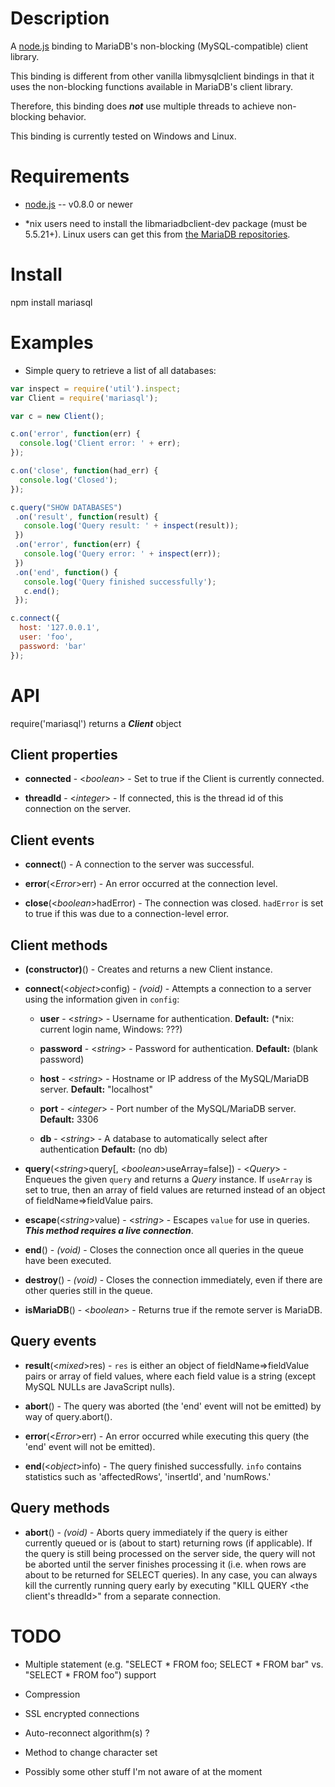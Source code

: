 
Description
===========

A [node.js](http://nodejs.org/) binding to MariaDB's non-blocking (MySQL-compatible) client
library.

This binding is different from other vanilla libmysqlclient bindings in that it
uses the non-blocking functions available in MariaDB's client library.

Therefore, this binding does **_not_** use multiple threads to achieve non-blocking
behavior.

This binding is currently tested on Windows and Linux.


Requirements
============

* [node.js](http://nodejs.org/) -- v0.8.0 or newer

* \*nix users need to install the libmariadbclient-dev package (must be 5.5.21+).
  Linux users can get this from [the MariaDB repositories](http://downloads.mariadb.org/MariaDB/repositories/).


Install
============

npm install mariasql


Examples
========

* Simple query to retrieve a list of all databases:

```javascript
var inspect = require('util').inspect;
var Client = require('mariasql');

var c = new Client();

c.on('error', function(err) {
  console.log('Client error: ' + err);
});

c.on('close', function(had_err) {
  console.log('Closed');
});

c.query("SHOW DATABASES")
 .on('result', function(result) {
   console.log('Query result: ' + inspect(result));
 })
 .on('error', function(err) {
   console.log('Query error: ' + inspect(err));
 })
 .on('end', function() {
   console.log('Query finished successfully');
   c.end();
 });

c.connect({
  host: '127.0.0.1',
  user: 'foo',
  password: 'bar'
});
```


API
===

require('mariasql') returns a **_Client_** object

Client properties
-----------------

* **connected** - <_boolean_> - Set to true if the Client is currently connected.

* **threadId** - <_integer_> - If connected, this is the thread id of this connection on the server.


Client events
-------------

* **connect**() - A connection to the server was successful.

* **error**(<_Error_>err) - An error occurred at the connection level.

* **close**(<_boolean_>hadError) - The connection was closed. `hadError` is set to true if this was due to a connection-level error.


Client methods
--------------

* **(constructor)**() - Creates and returns a new Client instance.

* **connect**(<_object_>config) - _(void)_ - Attempts a connection to a server using the information given in `config`:

    * **user** - <_string_> - Username for authentication. **Default:** (\*nix: current login name, Windows: ???)

    * **password** - <_string_> - Password for authentication. **Default:** (blank password)

    * **host** - <_string_> - Hostname or IP address of the MySQL/MariaDB server. **Default:** "localhost"

    * **port** - <_integer_> - Port number of the MySQL/MariaDB server. **Default:** 3306

    * **db** - <_string_> - A database to automatically select after authentication **Default:** (no db)

* **query**(<_string_>query[, <_boolean_>useArray=false]) - <_Query_> - Enqueues the given `query` and returns a _Query_ instance. If `useArray` is set to true, then an array of field values are returned instead of an object of fieldName=>fieldValue pairs.

* **escape**(<_string_>value) - <_string_> - Escapes `value` for use in queries. **_This method requires a live connection_**.

* **end**() - _(void)_ - Closes the connection once all queries in the queue have been executed.

* **destroy**() - _(void)_ - Closes the connection immediately, even if there are other queries still in the queue.

* **isMariaDB**() - <_boolean_> - Returns true if the remote server is MariaDB.


Query events
------------

* **result**(<_mixed_>res) - `res` is either an object of fieldName=>fieldValue pairs or array of field values, where each field value is a string (except MySQL NULLs are JavaScript nulls).

* **abort**() - The query was aborted (the 'end' event will not be emitted) by way of query.abort().

* **error**(<_Error_>err) - An error occurred while executing this query (the 'end' event will not be emitted).

* **end**(<_object_>info) - The query finished successfully. `info` contains statistics such as 'affectedRows', 'insertId', and 'numRows.'


Query methods
-------------

* **abort**() - _(void)_ - Aborts query immediately if the query is either currently queued or is (about to start) returning rows (if applicable). If the query is still being processed on the server side, the query will not be aborted until the server finishes processing it (i.e. when rows are about to be returned for SELECT queries). In any case, you can always kill the currently running query early by executing "KILL QUERY <the client's threadId>" from a separate connection.


TODO
====

* Multiple statement (e.g. "SELECT * FROM foo; SELECT * FROM bar" vs. "SELECT * FROM foo") support

* Compression

* SSL encrypted connections

* Auto-reconnect algorithm(s) ?

* Method to change character set

* Possibly some other stuff I'm not aware of at the moment
